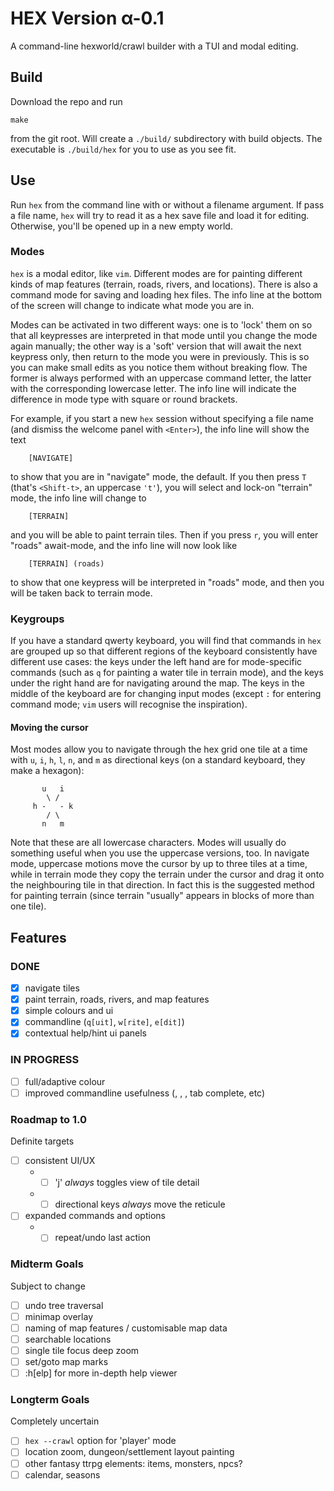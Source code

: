 # HEX Version α-0.1

A command-line hexworld/crawl builder with a TUI and modal editing.

## Build

Download the repo and run

    make

from the git root. Will create a `./build/` subdirectory with build objects. The
executable is `./build/hex` for you to use as you see fit.

## Use

Run `hex` from the command line with or without a filename argument. If pass a file
name, `hex` will try to read it as a hex save file and load it for editing. Otherwise,
you'll be opened up in a new empty world.

### Modes

`hex` is a modal editor, like `vim`. Different modes are for painting different kinds of
map features (terrain, roads, rivers, and locations). There is also a command mode for
saving and loading hex files. The info line at the bottom of the screen will change to
indicate what mode you are in.

Modes can be activated in two different ways: one is to 'lock' them on so that all
keypresses are interpreted in that mode until you change the mode again manually; the
other way is a 'soft' version that will await the next keypress only, then return to the
mode you were in previously. This is so you can make small edits as you notice them
without breaking flow. The former is always performed with an uppercase command letter,
the latter with the corresponding lowercase letter. The info line will indicate the
difference in mode type with square or round brackets.

For example, if you start a new `hex` session without specifying a file name (and
dismiss the welcome panel with `<Enter>`), the info line will show the text
```
    [NAVIGATE]
```
to show that you are in "navigate" mode, the default. If you then press `T` (that's
`<Shift-t>`, an uppercase `'t'`), you will select and lock-on "terrain" mode, the info
line will change to
```
    [TERRAIN]
```
and you will be able to paint terrain tiles. Then if you press `r`, you will enter
"roads" await-mode, and the info line will now look like
```
    [TERRAIN] (roads)
```
to show that one keypress will be interpreted in "roads" mode, and then you will be
taken back to terrain mode.

### Keygroups

If you have a standard qwerty keyboard, you will find that commands in `hex` are grouped
up so that different regions of the keyboard consistently have different use cases: the
keys under the left hand are for mode-specific commands (such as `q` for painting a
water tile in terrain mode), and the keys under the right hand are for navigating around
the map. The keys in the middle of the keyboard are for changing input modes (except `:`
for entering command mode; `vim` users will recognise the inspiration).

#### Moving the cursor

Most modes allow you to navigate through the hex grid one tile at a time with `u`, `i`,
`h`, `l`, `n`, and `m` as directional keys (on a standard keyboard, they make a
hexagon):
```
       u   i
        \ /
     h -   - k
        / \
       n   m
```

Note that these are all lowercase characters. Modes will usually do something useful
when you use the uppercase versions, too. In navigate mode, uppercase motions move the
cursor by up to three tiles at a time, while in terrain mode they copy the terrain under
the cursor and drag it onto the neighbouring tile in that direction. In fact this is the
suggested method for painting terrain (since terrain "usually" appears in blocks of more
than one tile).

## Features

### DONE

 - [X] navigate tiles
 - [X] paint terrain, roads, rivers, and map features
 - [X] simple colours and ui
 - [X] commandline (`q[uit]`, `w[rite]`, `e[dit]`)
 - [X] contextual help/hint ui panels

### IN PROGRESS

 - [ ] full/adaptive colour
 - [ ] improved commandline usefulness (<C-h>, <C-w>, <C-u>, tab complete, etc)

### Roadmap to 1.0

Definite targets

 - [ ] consistent UI/UX
     - - [ ] 'j' _always_ toggles view of tile detail
     - - [ ] directional keys _always_ move the reticule
 - [ ] expanded commands and options
     - - [ ] repeat/undo last action

### Midterm Goals

Subject to change

 - [ ] undo tree traversal
 - [ ] minimap overlay
 - [ ] naming of map features / customisable map data
 - [ ] searchable locations
 - [ ] single tile focus deep zoom
 - [ ] set/goto map marks
 - [ ] :h[elp] for more in-depth help viewer

### Longterm Goals

Completely uncertain

 - [ ] `hex --crawl` option for 'player' mode
 - [ ] location zoom, dungeon/settlement layout painting
 - [ ] other fantasy ttrpg elements: items, monsters, npcs?
 - [ ] calendar, seasons
